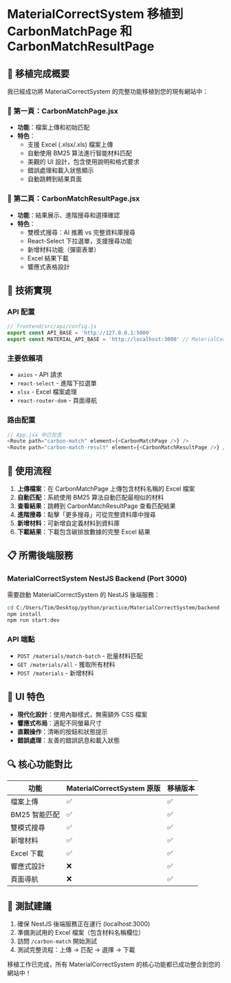 # MaterialCorrectSystem 移植到 CarbonMatchPage 和 CarbonMatchResultPage

## 🎯 移植完成概要

我已經成功將 MaterialCorrectSystem 的完整功能移植到您的現有網站中：

### 📄 **第一頁：CarbonMatchPage.jsx**
- **功能**：檔案上傳和初始匹配
- **特色**：
  - 支援 Excel (.xlsx/.xls) 檔案上傳
  - 自動使用 BM25 算法進行智能材料匹配
  - 美觀的 UI 設計，包含使用說明和格式要求
  - 錯誤處理和載入狀態顯示
  - 自動跳轉到結果頁面

### 📄 **第二頁：CarbonMatchResultPage.jsx**
- **功能**：結果展示、進階搜尋和選擇確認
- **特色**：
  - 雙模式搜尋：AI 推薦 vs 完整資料庫搜尋
  - React-Select 下拉選單，支援搜尋功能
  - 新增材料功能（彈窗表單）
  - Excel 結果下載
  - 響應式表格設計

## 🔧 **技術實現**

### API 配置
```javascript
// frontend/src/api/config.js
export const API_BASE = 'http://127.0.0.1:5000'
export const MATERIAL_API_BASE = 'http://localhost:3000' // MaterialCorrectSystem NestJS backend
```

### 主要依賴項
- `axios` - API 請求
- `react-select` - 進階下拉選單
- `xlsx` - Excel 檔案處理
- `react-router-dom` - 頁面導航

### 路由配置
```javascript
// App.jsx 中已包含
<Route path="carbon-match" element={<CarbonMatchPage />} />
<Route path="carbon-match-result" element={<CarbonMatchResultPage />} />
```

## 🚀 **使用流程**

1. **上傳檔案**：在 CarbonMatchPage 上傳包含材料名稱的 Excel 檔案
2. **自動匹配**：系統使用 BM25 算法自動匹配最相似的材料
3. **查看結果**：跳轉到 CarbonMatchResultPage 查看匹配結果
4. **進階搜尋**：點擊「更多搜尋」可從完整資料庫中搜尋
5. **新增材料**：可新增自定義材料到資料庫
6. **下載結果**：下載包含碳排放數據的完整 Excel 結果

## 📋 **所需後端服務**

### MaterialCorrectSystem NestJS Backend (Port 3000)
需要啟動 MaterialCorrectSystem 的 NestJS 後端服務：

```bash
cd C:/Users/Tim/Desktop/python/practice/MaterialCorrectSystem/backend
npm install
npm run start:dev
```

### API 端點
- `POST /materials/match-batch` - 批量材料匹配
- `GET /materials/all` - 獲取所有材料
- `POST /materials` - 新增材料

## 🎨 **UI 特色**

- **現代化設計**：使用內聯樣式，無需額外 CSS 檔案
- **響應式布局**：適配不同螢幕尺寸
- **直觀操作**：清晰的按鈕和狀態提示
- **錯誤處理**：友善的錯誤訊息和載入狀態

## 🔍 **核心功能對比**

| 功能 | MaterialCorrectSystem 原版 | 移植版本 |
|------|---------------------------|----------|
| 檔案上傳 | ✅ | ✅ |
| BM25 智能匹配 | ✅ | ✅ |
| 雙模式搜尋 | ✅ | ✅ |
| 新增材料 | ✅ | ✅ |
| Excel 下載 | ✅ | ✅ |
| 響應式設計 | ❌ | ✅ |
| 頁面導航 | ❌ | ✅ |

## 🎯 **測試建議**

1. 確保 NestJS 後端服務正在運行 (localhost:3000)
2. 準備測試用的 Excel 檔案（包含材料名稱欄位）
3. 訪問 `/carbon-match` 開始測試
4. 測試完整流程：上傳 → 匹配 → 選擇 → 下載

移植工作已完成，所有 MaterialCorrectSystem 的核心功能都已成功整合到您的網站中！
